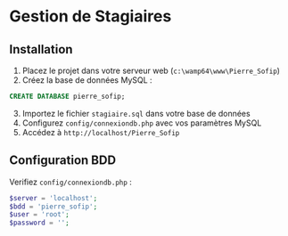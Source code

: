 # Gestion de Stagiaires

## Installation

1. Placez le projet dans votre serveur web (`c:\wamp64\www\Pierre_Sofip`)
2. Créez la base de données MySQL :

```sql
CREATE DATABASE pierre_sofip;
```

3. Importez le fichier `stagiaire.sql` dans votre base de données
4. Configurez `config/connexiondb.php` avec vos paramètres MySQL
5. Accédez à `http://localhost/Pierre_Sofip`

## Configuration BDD

Verifiez `config/connexiondb.php` :

```php
$server = 'localhost';
$bdd = 'pierre_sofip';
$user = 'root';
$password = '';
```
